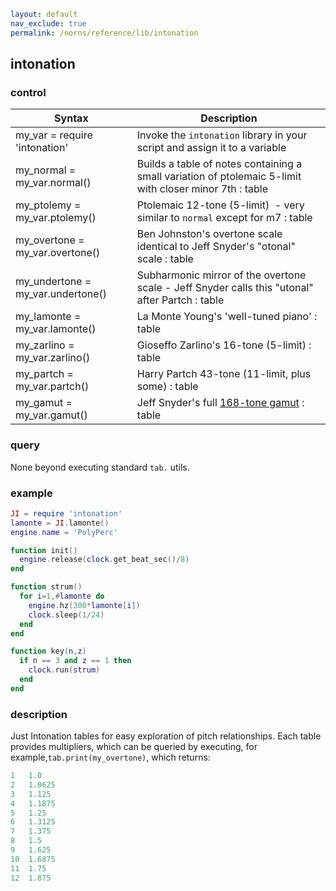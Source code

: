 ```yaml
layout: default
nav_exclude: true
permalink: /norns/reference/lib/intonation
```

## intonation

### control

| Syntax                            | Description                                                                                             |
| --------------------------------- | ------------------------------------------------------------------------------------------------------- |
| my_var = require 'intonation'     | Invoke the `intonation` library in your script and assign it to a variable                              |
| my_normal = my_var.normal()       | Builds a table of notes containing a small variation of ptolemaic 5-limit with closer minor 7th : table |
| my_ptolemy = my_var.ptolemy()     | Ptolemaic 12-tone (5-limit)  - very similar to `normal` except for m7 : table                           |
| my_overtone = my_var.overtone()   | Ben Johnston's overtone scale identical to Jeff Snyder's "otonal" scale : table                         |
| my_undertone = my_var.undertone() | Subharmonic mirror of the overtone scale - Jeff Snyder calls this "utonal" after Partch : table         |
| my_lamonte = my_var.lamonte()     | La Monte Young's 'well-tuned piano' : table                                                             |
| my_zarlino = my_var.zarlino()     | Gioseffo Zarlino's 16-tone (5-limit) : table                                                            |
| my_partch = my_var.partch()       | Harry Partch 43-tone (11-limit, plus some) : table                                                      |
| my_gamut = my_var.gamut()         | Jeff Snyder's full [168-tone gamut](http://scatter.server295.com/full-dissertation.pdf) : table         |

### query

None beyond executing standard `tab.` utils.

### example

```lua
JI = require 'intonation'
lamonte = JI.lamonte()
engine.name = 'PolyPerc'

function init()
  engine.release(clock.get_beat_sec()/8)
end

function strum()
  for i=1,#lamonte do
    engine.hz(300*lamonte[i])
    clock.sleep(1/24)
  end
end

function key(n,z)
  if n == 3 and z == 1 then
    clock.run(strum)
  end
end
```

### description

Just Intonation tables for easy exploration of pitch relationships. Each table provides multipliers, which can be queried by executing, for example,`tab.print(my_overtone)`, which returns:

```lua
1	1.0
2	1.0625
3	1.125
4	1.1875
5	1.25
6	1.3125
7	1.375
8	1.5
9	1.625
10	1.6875
11	1.75
12	1.875
```

